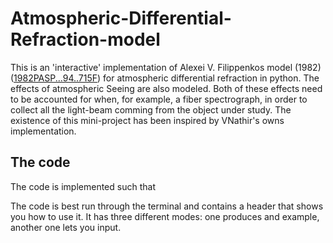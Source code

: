 # Atmospheric-Differential-Refraction-model
This is an 'interactive' implementation of Alexei V. Filippenkos model (1982) ([1982PASP...94..715F](https://ui.adsabs.harvard.edu/abs/1982PASP...94..715F/abstract)) for atmospheric differential refraction in python. The effects of atmospheric Seeing are also modeled. Both of these effects need to be accounted for when, for example, a fiber spectrograph, in order to collect all the light-beam comming from the object under study. The existence of this mini-project has been inspired by VNathir's owns implementation.

## The code

The code is implemented such that


The code is best run through the terminal and contains a header that shows you how to use it. It has three different modes: one produces and example, another one lets you input.
